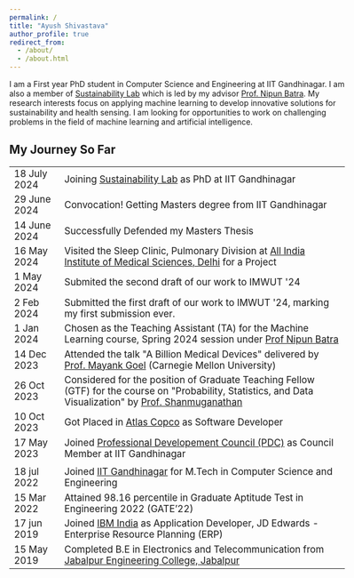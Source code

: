 ```yaml
---
permalink: /
title: "Ayush Shivastava"
author_profile: true
redirect_from: 
  - /about/
  - /about.html
---
```


<head>
<style>
    table {
      width: 120%;
      /* border-collapse: collapse; */
      border:none;
      /* margin-right:-20%;  */
    }
    th, td , tr{
      border: none;
      font-size: 17px;
      color:none;
      /* padding: 8px; */
      text-align: left;
      vertical-align: middle;
      /* padding:1.5px; */
    }
</style>
</head>



<p style="margin-right:-20%;">
I am a First year PhD student in Computer Science and Engineering at IIT Gandhinagar. I am also a member of <a href="https://sustainability-lab.github.io/">Sustainability Lab</a> which is led by my advisor <a href ="https://nipunbatra.github.io/">Prof. Nipun Batra</a>. My research interests focus on applying machine learning to develop innovative solutions for sustainability and health sensing. I am looking for opportunities to work on challenging problems in the field of machine learning and artificial intelligence.
</p>

<!---

# Education

<h3>M.Tech in Computer Science and Engineering, IIT Gandhinagar, 2024 </h3>
  <ul style="line-height:90%;margin:0;">
      <li style="font-size:0.90em;"><b>Advisor :</b> Prof. Nipun Batra </li>
      <li style="font-size:0.90em;"><b>CGPA :</b> 9.0/10.0 </li>
  </ul>

<h3>B.E. in Electronics and Telecommunication Engineering, Jabalpur Engineering College, 2019</h3>
  <ul style="line-height:90%;margin:0">
      <li style="font-size:0.90em;"><b>CGPA :</b> 7.2/10.0 </li>
  </ul>

-----

Work experience
======

<h3>Teaching Assistant, IIT Gandhinagar , 2022-2024</h3>
  <ul style="line-height:90%;margin:0">
    <li style="font-size:0.90em;">Introduction to Computing , Winter 2022</li> 
    <li style="font-size:0.90em;">Probability, Statistics and Data Visualization , Spring 2023</li>
    <li style="font-size:0.90em;">World of Engineering , Summer 2023</li>
    <li style="font-size:0.90em;">Computer Systems , Fall 2023</li>
    <li style="font-size:0.90em;">Machine Learning , Spring 2023</li>
  </ul>


<h3>Application Developer, IBM pvt. ltd. , 2019-2022</h3>
  <ul style="line-height:90%;margin:0;margin-right:-50%">
    <li style="font-size:0.90em;">Actively involved in the Software development lifecycle, with expertise in coding and maintaining applications.</li> 
    <li style="font-size:0.90em;">Developed internal assets to replace third-party applications, resulting in significant cost savings for the company.</li>
    <li style="font-size:0.90em;">EnhancedIBM’spackage automation tool, automating the package deployment process and saving 7-10 hrs/week.</li>
    <li style="font-size:0.90em;">Collaborated closely with senior developers to craft optimal technical designs for client requirements.</li>
  </ul>
  
-->

## My Journey So Far

<table>
  <colgroup>
      <col span="1" style="width: 15%;">
  </colgroup>
  <tr>
    <td>18 July 2024</td>
    <td>Joining <a href="https://sustainability-lab.github.io/">Sustainability Lab</a> as PhD at IIT Gandhinagar</td>
  </tr>
  <tr>
    <td>29 June 2024</td>
    <td>Convocation! Getting Masters degree from IIT Gandhinagar</td>
  </tr>
  <tr>
    <td>14 June 2024</td>
    <td>Successfully Defended my Masters Thesis</td>
  </tr>
  <tr>
    <td>16 May 2024</td>
    <td>Visited the Sleep Clinic, Pulmonary Division at <a href="https://en.wikipedia.org/wiki/All_India_Institute_of_Medical_Sciences,_New_Delhi">All India Institute of Medical Sciences, Delhi</a> for a Project</td>
  </tr>
  <tr>
    <td>1 May 2024</td>
    <td>Submited the second draft of our work to IMWUT '24</td>
  </tr>
  <tr>
    <td>2 Feb 2024</td>
    <td>Submitted the first draft of our work to IMWUT '24, marking my first submission ever.</td>
  </tr>
  <tr>
    <td>1 Jan 2024</td>
    <td>Chosen as the Teaching Assistant (TA) for the Machine Learning course, Spring 2024 session under <a href="https://nipunbatra.github.io">Prof Nipun Batra</a></td>
  </tr>
  <tr>
    <td>14 Dec 2023</td>
    <td>Attended the talk "A Billion Medical Devices" delivered by <a href="http://smashlab.io/members/">Prof. Mayank Goel</a> (Carnegie Mellon University)</td>
  </tr>
  <tr>
    <td>26 Oct 2023</td>
    <td>Considered for the position of Graduate Teaching Fellow (GTF) for the course on "Probability, Statistics, and Data Visualization" by <a href="http://people.iitgn.ac.in/~shanmuga/">Prof. Shanmuganathan</a></td>
  </tr>
  <tr>
    <td>10 Oct 2023</td>
    <td>Got Placed in <a href="https://www.atlascopco.com/en-in/about-atlas-copco">Atlas Copco</a> as Software Developer</td>
  </tr>
  <tr>
    <td>17 May 2023</td>
    <td>Joined <a href="https://aman1chaudhary.github.io/pdc-website/">Professional Developement Council (PDC)</a> as Council Member at IIT Gandhinagar</td>
  </tr>
  <tr>
    <td></td>
    <td></td>
  </tr>
  <tr>
    <td>18 jul 2022</td>
    <td>Joined <a href="https://www.iitgn.ac.in/admissions/mtech">IIT Gandhinagar</a> for M.Tech in Computer Science and Engineering</td>
  </tr>
  <tr>
    <td>15 Mar 2022</td>
    <td>Attained 98.16 percentile in Graduate Aptitude Test in Engineering 2022 (GATE’22)</td>
  </tr>
  <tr>
    <td>17 jun 2019</td>
    <td>Joined <a href ="https://www.ibm.com/consulting">IBM India</a> as Application Developer, JD Edwards - Enterprise Resource Planning (ERP)</td>
  </tr>
  <tr>
    <td>15 May 2019</td>
    <td>Completed B.E in Electronics and Telecommunication from <a href="https://en.wikipedia.org/wiki/Jabalpur_Engineering_College">Jabalpur Engineering College, Jabalpur</a></td>
  </tr>
</table>
